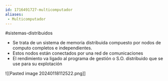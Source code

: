 ```yaml
---
id: 1716491727-multicomputador
aliases:
 - Multicomputador
---
```


#sistemas-distribuidos

- Se trata de un sistema de memoria distribuida compuesto por nodos de computo completos e independientes.
- Estos nodos están conectados por una red de comunicaciones
- El rendimiento va ligado al programa de gestión o S.O. distribuido que se use para su explotación

![[Pasted image 20240118112522.png]]